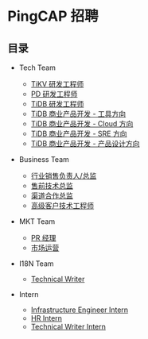 # PingCAP 招聘

## 目录

- Tech Team

  - [TiKV 研发工程师](engineer/tikv-engineer.md)
  - [PD 研发工程师](engineer/pd-engineer.md)
  - [TiDB 研发工程师](engineer/tidb-engineer.md)
  - [TiDB 商业产品开发 - 工具方向](engineer/bizdev-tools-engineer.md)
  - [TiDB 商业产品开发 - Cloud 方向](engineer/bizdev-cloud-engineer.md)
  - [TiDB 商业产品开发 - SRE 方向](engineer/bizdev-sre-engineer.md)
  - [TiDB 商业产品开发 - 产品设计方向](engineer/bizdev-fe-engineer.md)

- Business Team

  - [行业销售负责人/总监](sales/sales-director.md)
  - [售前技术总监](sales/presales-director.md)
  - [渠道合作总监](sales/channel-co-director.md)
  - [高级客户技术工程师](sales/ops-engineer.md)

- MKT Team

  - [PR 经理](market/pr-manager.md)
  - [市场运营](market/operation-manager.md)

- I18N Team

  - [Technical Writer](i18n/technical-writer.md)

- Intern

  - [Infrastructure Engineer Intern](campus/infrastructure-engineer-intern.md)
  - [HR Intern](campus/hr-intern.md)
  - [Technical Writer Intern](campus/technical-writer-intern.md)
